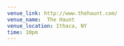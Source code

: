 ```yaml
---
venue_link: http://www.thehaunt.com/
venue_name:  The Haunt
venue_location: Ithaca, NY
time: 10pm
---
```

